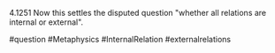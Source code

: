 4.1251 Now this settles the disputed question "whether all relations are internal or external".

#question #Metaphysics #InternalRelation #externalrelations 